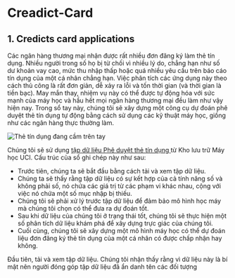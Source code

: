 # Creadict-Card
## 1. Credicts card applications
<p>Các ngân hàng thương mại nhận được rất nhiều đơn đăng ký làm thẻ tín dụng. Nhiều người trong số họ bị từ chối vì nhiều lý do, chẳng hạn như số dư khoản vay cao, mức thu nhập thấp hoặc quá nhiều yêu cầu trên báo cáo tín dụng của một cá nhân chẳng hạn. Việc phân tích các ứng dụng này theo cách thủ công là rất đơn giản, dễ xảy ra lỗi và tốn thời gian (và thời gian là tiền bạc). May mắn thay, nhiệm vụ này có thể được tự động hóa với sức mạnh của máy học và hầu hết mọi ngân hàng thương mại đều làm như vậy hiện nay. Trong sổ tay này, chúng tôi sẽ xây dựng một công cụ dự đoán phê duyệt thẻ tín dụng tự động bằng cách sử dụng các kỹ thuật máy học, giống như các ngân hàng thực thường làm.<pp>
<p> <img src = "https://assets.datacamp.com/production/project_558/img/credit_card.jpg" alt = "Thẻ tín dụng đang cầm trên tay"> </p>
<p> Chúng tôi sẽ sử dụng <a href="http://archive.ics.uci.edu/ml/datasets/credit+approval"> tập dữ liệu Phê duyệt thẻ tín dụng </a> từ Kho lưu trữ Máy học UCI. Cấu trúc của sổ ghi chép này như sau: </p>
<ul>
<li> Trước tiên, chúng ta sẽ bắt đầu bằng cách tải và xem tập dữ liệu. </li>
<li> Chúng ta sẽ thấy rằng tập dữ liệu có sự kết hợp của cả tính năng số và không phải số, nó chứa các giá trị từ các phạm vi khác nhau, cộng với việc nó chứa một số mục nhập bị thiếu. </li>
<li> Chúng tôi sẽ phải xử lý trước tập dữ liệu để đảm bảo mô hình học máy mà chúng tôi chọn có thể đưa ra dự đoán tốt. </li>
<li> Sau khi dữ liệu của chúng tôi ở trạng thái tốt, chúng tôi sẽ thực hiện một số phân tích dữ liệu khám phá để xây dựng trực giác của chúng tôi. </li>
<li> Cuối cùng, chúng tôi sẽ xây dựng một mô hình máy học có thể dự đoán liệu đơn đăng ký thẻ tín dụng của một cá nhân có được chấp nhận hay không. </li>
</ul>
<p> Đầu tiên, tải và xem tập dữ liệu. Chúng tôi nhận thấy rằng vì dữ liệu này là bí mật nên người đóng góp tập dữ liệu đã ẩn danh tên các đối tượng </p> 
